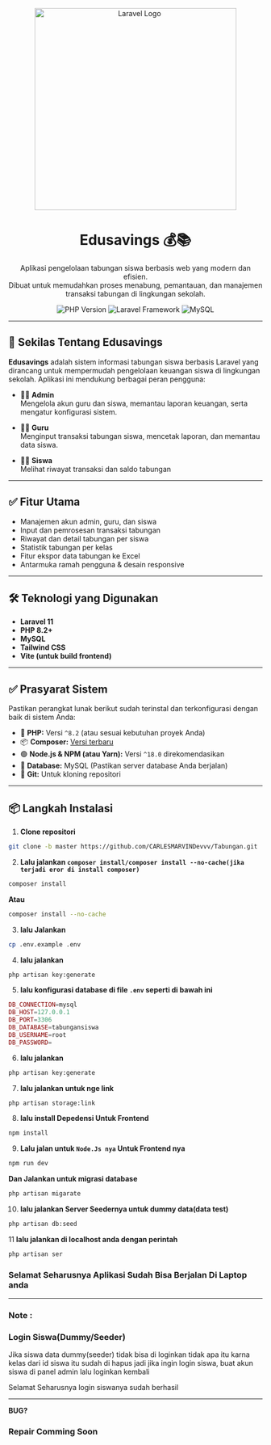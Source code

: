 <p align="center">
  <a href="https://laravel.com" target="_blank">
    <img src="https://raw.githubusercontent.com/laravel/art/master/logo-lockup/5%20SVG/2%20CMYK/1%20Full%20Color/laravel-logolockup-cmyk-red.svg" width="400" alt="Laravel Logo">
  </a>
</p>

<h1 align="center">Edusavings 💰📚</h1>

<p align="center">
  Aplikasi pengelolaan tabungan siswa berbasis web yang modern dan efisien. <br />
  Dibuat untuk memudahkan proses menabung, pemantauan, dan manajemen transaksi tabungan di lingkungan sekolah.
</p>

<p align="center">
  <img src="https://img.shields.io/badge/PHP-^8.2-777BB4?logo=php" alt="PHP Version">
  <img src="https://img.shields.io/badge/Laravel-11-FF2D20?logo=laravel" alt="Laravel Framework">
  <img src="https://img.shields.io/badge/MySQL-Database-4479A1?logo=mysql" alt="MySQL">
</p>

---

## 🚀 Sekilas Tentang Edusavings

**Edusavings** adalah sistem informasi tabungan siswa berbasis Laravel yang dirancang untuk mempermudah pengelolaan keuangan siswa di lingkungan sekolah. Aplikasi ini mendukung berbagai peran pengguna:

- 👩‍🏫 **Admin**  
  Mengelola akun guru dan siswa, memantau laporan keuangan, serta mengatur konfigurasi sistem.

- 🧑‍🏫 **Guru**  
  Menginput transaksi tabungan siswa, mencetak laporan, dan memantau data siswa.

- 🙋‍♂️ **Siswa**  
  Melihat riwayat transaksi dan saldo tabungan 

---

## ✅ Fitur Utama

- Manajemen akun admin, guru, dan siswa
- Input dan pemrosesan transaksi tabungan
- Riwayat dan detail tabungan per siswa
- Statistik tabungan per kelas
- Fitur ekspor data tabungan ke Excel
- Antarmuka ramah pengguna & desain responsive

---

## 🛠️ Teknologi yang Digunakan

- **Laravel 11**
- **PHP 8.2+**
- **MySQL**
- **Tailwind CSS**
- **Vite (untuk build frontend)**

---

## ✅ Prasyarat Sistem

Pastikan perangkat lunak berikut sudah terinstal dan terkonfigurasi dengan baik di sistem Anda:

* 🐘 **PHP:** Versi `^8.2` (atau sesuai kebutuhan proyek Anda)
* 📦 **Composer:** [Versi terbaru](https://getcomposer.org/)
* 🟢 **Node.js & NPM (atau Yarn):** Versi `^18.0` direkomendasikan
* 🐬 **Database:** MySQL (Pastikan server database Anda berjalan)
* 🌿 **Git:** Untuk kloning repositori

---

## 📦 Langkah Instalasi

 1. **Clone repositori**
```bash
git clone -b master https://github.com/CARLESMARVINDevvv/Tabungan.git
```

 2. **Lalu jalankan `composer install/composer install --no-cache(jika terjadi eror di install composer)`**
  ```bash
  composer install
 ```
**Atau**

```bash
composer install --no-cache
```

3. **lalu Jalankan**
```bash
cp .env.example .env
```

4. **lalu jalankan**
```bash
php artisan key:generate
```

5. **lalu konfigurasi database di file `.env` seperti di bawah ini**
```php
DB_CONNECTION=mysql
DB_HOST=127.0.0.1
DB_PORT=3306
DB_DATABASE=tabungansiswa
DB_USERNAME=root
DB_PASSWORD=
```

6. **lalu jalankan**
```bash
php artisan key:generate
```

7. **lalu jalankan untuk nge link**
```bash
php artisan storage:link
```

8. **lalu install Depedensi Untuk Frontend**
```bash
npm install
```

9. **Lalu jalan untuk `Node.Js nya` Untuk Frontend nya**
```bash
npm run dev
```

**Dan Jalankan untuk migrasi database**
```bash
php artisan migarate
```

10. **lalu jalankan Server Seedernya untuk dummy data(data test)**
```bash
php artisan db:seed
```

11 **lalu jalankan di localhost anda dengan perintah**
```bash
php artisan ser
```

### Selamat Seharusnya Aplikasi Sudah  Bisa Berjalan Di Laptop anda


---

### Note :
### Login Siswa(Dummy/Seeder)
Jika siswa data dummy(seeder) tidak bisa di loginkan tidak apa itu karna kelas dari id siswa itu sudah di hapus jadi jika ingin login siswa,  buat akun siswa  di panel admin lalu loginkan kembali

Selamat Seharusnya login siswanya sudah berhasil




---


**BUG?**
### Repair Comming Soon

    

